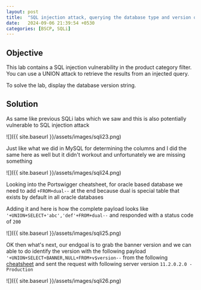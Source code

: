 ```yaml
---
layout: post
title:  "SQL injection attack, querying the database type and version on Oracle"
date:   2024-09-06 21:39:54 +0530
categories: [BSCP, SQLi]
---
```



## Objective 

This lab contains a SQL injection vulnerability in the product category filter. You can use a UNION attack to retrieve the results from an injected query.

To solve the lab, display the database version string. 

## Solution 

As same like previous SQLi labs which we saw and this is also potentially vulnerable to SQL injection attack 

![]({{ site.baseurl }}/assets/images/sqli23.png)

Just like what we did in MySQL for determining the columns and I did the same here as well but it didn't workout and unfortunately we are missing something 

![]({{ site.baseurl }}/assets/images/sqli24.png)

Looking into the Portswigger cheatsheet, for oracle based database we need to add `+FROM+dual--` at the end because dual is special table that exists by default in all oracle databases 

Adding it and here is how the complete payload looks like `'+UNION+SELECT+'abc','def'+FROM+dual--` and responded with a status code of `200` 

![]({{ site.baseurl }}/assets/images/sqli25.png)

OK then what's next, our endgoal is to grab the banner version and we can able to do identify the version with the following payload `'+UNION+SELECT+BANNER,NULL+FROM+v$version--` from the following [cheatsheet](https://portswigger.net/web-security/sql-injection/cheat-sheet) and sent the request with following server version `11.2.0.2.0 - Production`

![]({{ site.baseurl }}/assets/images/sqli26.png)